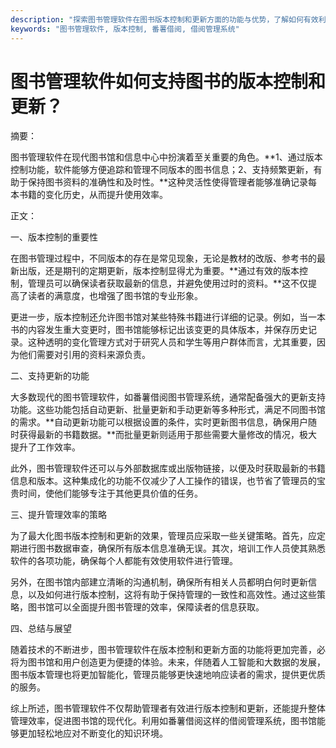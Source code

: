 ```yaml
---
description: "探索图书管理软件在图书版本控制和更新方面的功能与优势，了解如何有效利用这些工具提升图书管理效率。"
keywords: "图书管理软件, 版本控制, 番薯借阅, 借阅管理系统"
---
```

# 图书管理软件如何支持图书的版本控制和更新？

摘要：

图书管理软件在现代图书馆和信息中心中扮演着至关重要的角色。**1、通过版本控制功能，软件能够方便追踪和管理不同版本的图书信息；2、支持频繁更新，有助于保持图书资料的准确性和及时性。**这种灵活性使得管理者能够准确记录每本书籍的变化历史，从而提升使用效率。

正文：

一、版本控制的重要性

在图书管理过程中，不同版本的存在是常见现象，无论是教材的改版、参考书的最新出版，还是期刊的定期更新，版本控制显得尤为重要。**通过有效的版本控制，管理员可以确保读者获取最新的信息，并避免使用过时的资料。**这不仅提高了读者的满意度，也增强了图书馆的专业形象。

更进一步，版本控制还允许图书馆对某些特殊书籍进行详细的记录。例如，当一本书的内容发生重大变更时，图书馆能够标记出该变更的具体版本，并保存历史记录。这种透明的变化管理方式对于研究人员和学生等用户群体而言，尤其重要，因为他们需要对引用的资料来源负责。

二、支持更新的功能

大多数现代的图书管理软件，如番薯借阅图书管理系统，通常配备强大的更新支持功能。这些功能包括自动更新、批量更新和手动更新等多种形式，满足不同图书馆的需求。**自动更新功能可以根据设置的条件，实时更新图书信息，确保用户随时获得最新的书籍数据。**而批量更新则适用于那些需要大量修改的情况，极大提升了工作效率。

此外，图书管理软件还可以与外部数据库或出版物链接，以便及时获取最新的书籍信息和版本。这种集成化的功能不仅减少了人工操作的错误，也节省了管理员的宝贵时间，使他们能够专注于其他更具价值的任务。

三、提升管理效率的策略

为了最大化图书版本控制和更新的效果，管理员应采取一些关键策略。首先，应定期进行图书数据审查，确保所有版本信息准确无误。其次，培训工作人员使其熟悉软件的各项功能，确保每个人都能有效使用软件进行管理。

另外，在图书馆内部建立清晰的沟通机制，确保所有相关人员都明白何时更新信息，以及如何进行版本控制，这将有助于保持管理的一致性和高效性。通过这些策略，图书馆可以全面提升图书管理的效率，保障读者的信息获取。

四、总结与展望

随着技术的不断进步，图书管理软件在版本控制和更新方面的功能将更加完善，必将为图书馆和用户创造更为便捷的体验。未来，伴随着人工智能和大数据的发展，图书版本管理也将更加智能化，管理员能够更快速地响应读者的需求，提供更优质的服务。

综上所述，图书管理软件不仅帮助管理者有效进行版本控制和更新，还能提升整体管理效率，促进图书馆的现代化。利用如番薯借阅这样的借阅管理系统，图书馆能够更加轻松地应对不断变化的知识环境。

